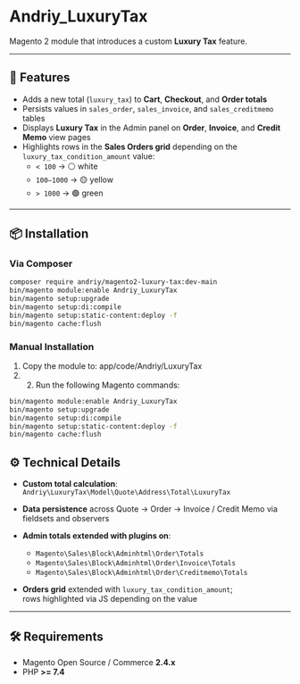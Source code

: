 # Andriy_LuxuryTax

Magento 2 module that introduces a custom **Luxury Tax** feature.

---

## 🚀 Features

- Adds a new total (`luxury_tax`) to **Cart**, **Checkout**, and **Order totals**
- Persists values in `sales_order`, `sales_invoice`, and `sales_creditmemo` tables
- Displays **Luxury Tax** in the Admin panel on **Order**, **Invoice**, and **Credit Memo** view pages
- Highlights rows in the **Sales Orders grid** depending on the `luxury_tax_condition_amount` value:
    - `< 100` → ⚪ white
    - `100–1000` → 🟡 yellow
    - `> 1000` → 🟢 green

---

## 📦 Installation

### Via Composer

```bash
composer require andriy/magento2-luxury-tax:dev-main
bin/magento module:enable Andriy_LuxuryTax
bin/magento setup:upgrade
bin/magento setup:di:compile
bin/magento setup:static-content:deploy -f
bin/magento cache:flush
```
### Manual Installation

1. Copy the module to: app/code/Andriy/LuxuryTax
2. 2. Run the following Magento commands:
```bash
bin/magento module:enable Andriy_LuxuryTax
bin/magento setup:upgrade
bin/magento setup:di:compile
bin/magento setup:static-content:deploy -f
bin/magento cache:flush
```
## ⚙️ Technical Details

- **Custom total calculation**:  
  `Andriy\LuxuryTax\Model\Quote\Address\Total\LuxuryTax`

- **Data persistence** across Quote → Order → Invoice / Credit Memo via fieldsets and observers

- **Admin totals extended with plugins on**:
    - `Magento\Sales\Block\Adminhtml\Order\Totals`
    - `Magento\Sales\Block\Adminhtml\Order\Invoice\Totals`
    - `Magento\Sales\Block\Adminhtml\Order\Creditmemo\Totals`

- **Orders grid** extended with `luxury_tax_condition_amount`;  
  rows highlighted via JS depending on the value

---

## 🛠 Requirements

- Magento Open Source / Commerce **2.4.x**
- PHP **>= 7.4**
